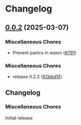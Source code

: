# Changelog

## [0.0.2](https://github.com/flipt-io/flipt-client-sdks/compare/flipt-engine-wasm-v0.0.1...flipt-engine-wasm-v0.0.2) (2025-03-07)

### Miscellaneous Chores

* Prevent panics in wasm ([#791](https://github.com/flipt-io/flipt-client-sdks/pull/791))

### Miscellaneous Chores

* release 0.2.2 ([92bbd5f](https://github.com/flipt-io/flipt-client-sdks/commit/92bbd5f71b433c4b45044337176090fbea31d0ce))

## Changelog

### Miscellaneous Chores

Initial release
